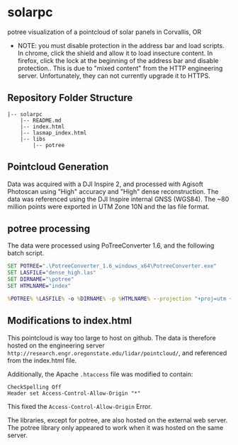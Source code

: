 # solarpc
potree visualization of a pointcloud of solar panels in Corvallis, OR
* NOTE: you must disable protection in the address bar and load scripts. In chrome, click the shield and allow it to load insecture content. In firefox, click the lock at the beginning of the address bar and disable protection..  This is due to "mixed content" from the HTTP engineering server.  Unfortunately, they can not currently upgrade it to HTTPS. 

## Repository Folder Structure
```
|-- solarpc
    |-- README.md
    |-- index.html
    |-- lasmap_index.html
    |-- libs
        |-- potree
```

## Pointcloud Generation
Data was acquired with a DJI Inspire 2, and processed with Agisoft Photoscan using "High" accuracy and "High" dense reconstruction.  The data was referenced using the DJI Inspire internal GNSS (WGS84).  The ~80 million points were exported in UTM Zone 10N and the las file format.

## potree processing
The data were processed using PoTreeConverter 1.6, and the following batch script.

```cmd
SET POTREE=".\PotreeConverter_1.6_windows_x64\PotreeConverter.exe"
SET LASFILE="dense_high.las"
SET DIRNAME="\potree"
SET HTMLNAME="index"

%POTREE% %LASFILE% -o %DIRNAME% -p %HTMLNAME% --projection "+proj=utm +zone=10 +ellps=GRS80 +datum=NAD83 +units=m +no_defs" --overwrite
```

## Modifications to index.html
This pointcloud is way too large to host on github.  The data is therefore hosted on the engineering server `http://research.engr.oregonstate.edu/lidar/pointcloud/`, and referenced from the index.html file.

Additionally, the Apache `.htaccess` file was modified to contain:
```
CheckSpelling Off
Header set Access-Control-Allow-Origin "*"
```
This fixed the `Access-Control-Allow-Origin` Error.  

The libraries, except for potree, are also hosted on the external web server.  The potree library only appeared to work when it was hosted on the same server.


